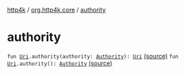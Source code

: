 [http4k](../index.md) / [org.http4k.core](index.md) / [authority](./authority.md)

# authority

`fun `[`Uri`](-uri/index.md)`.authority(authority: `[`Authority`](../org.http4k.cloudnative.env/-authority/index.md)`): `[`Uri`](-uri/index.md) [(source)](https://github.com/http4k/http4k/blob/master/http4k-cloudnative/src/main/kotlin/org/http4k/core/cloudNativeExt.kt#L13)
`fun `[`Uri`](-uri/index.md)`.authority(): `[`Authority`](../org.http4k.cloudnative.env/-authority/index.md) [(source)](https://github.com/http4k/http4k/blob/master/http4k-cloudnative/src/main/kotlin/org/http4k/core/cloudNativeExt.kt#L14)